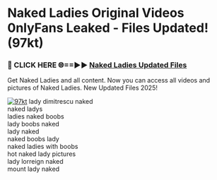 # Naked Ladies Original Videos 0nlyFans Leaked - Files Updated! (97kt)

<h3>🔴 CLICK HERE 🌐==►► <a href="https://tinyurl.com/up5wt9bj" rel="nofollow">Naked Ladies Updated Files</a></h3>

Get Naked Ladies and all content. Now you can access all videos and pictures of Naked Ladies. New Updated Files 2025!

[![97kt](https://i.imgur.com/ABiUzMV.gif)](https://tinyurl.com/up5wt9bj)
lady dimitrescu naked<br>
naked ladys<br>
ladies naked boobs<br>
lady boobs naked<br>
lady naked<br>
naked boobs lady<br>
naked ladies with boobs<br>
hot naked lady pictures<br>
lady lorreign naked<br>
mount lady naked
